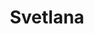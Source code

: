 ---
title: "Svetlana"
description: "My name is Svetlana. I wish to get acquainted with a worthy man. I love new emotions and discoveries, therefore I easily make acquaintances with new people, and VIP escort services are a new sphere for me, thus I open this world for myself. We can spend time beautifully.

I am endowed with a magnificent exquisite figure and gorgeous breasts. Well-mannered, I know how to behave in business society, and I own etiquette. Secondary special education, but I know several languages, so nothing will be a barrier to our communication.  
Our VIP escort agency will help you find a lady worthy of your attention, a pleasant companion, and stunning sexy beauty. Just call. "
Price: "From 1000$"
height: "177"
weight: "50"
age: "21"
folder: svetlana
bustSize: "2"
hairColor: "brunet"
visa: "usa"
mainImage: 1.webp
images:
  - 2.webp
  - 3.webp
---